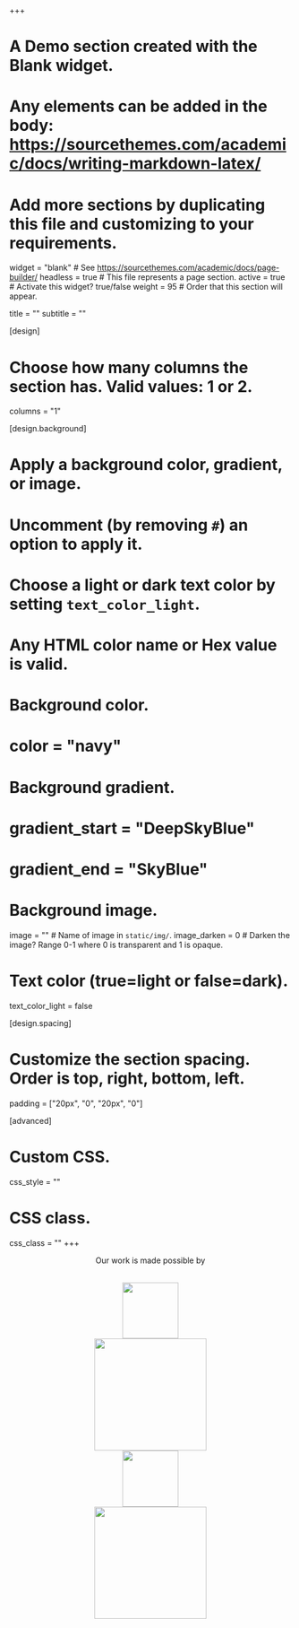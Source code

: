 +++
# A Demo section created with the Blank widget.
# Any elements can be added in the body: https://sourcethemes.com/academic/docs/writing-markdown-latex/
# Add more sections by duplicating this file and customizing to your requirements.

widget = "blank"  # See https://sourcethemes.com/academic/docs/page-builder/
headless = true  # This file represents a page section.
active = true  # Activate this widget? true/false
weight = 95  # Order that this section will appear.

title = ""
subtitle = ""

[design]
  # Choose how many columns the section has. Valid values: 1 or 2.
  columns = "1"

[design.background]
  # Apply a background color, gradient, or image.
  #   Uncomment (by removing `#`) an option to apply it.
  #   Choose a light or dark text color by setting `text_color_light`.
  #   Any HTML color name or Hex value is valid.

  # Background color.
  # color = "navy"

  # Background gradient.
  # gradient_start = "DeepSkyBlue"
  # gradient_end = "SkyBlue"

  # Background image.
  image = ""  # Name of image in `static/img/`.
  image_darken = 0  # Darken the image? Range 0-1 where 0 is transparent and 1 is opaque.

  # Text color (true=light or false=dark).
  text_color_light = false


[design.spacing]
  # Customize the section spacing. Order is top, right, bottom, left.
  padding = ["20px", "0", "20px", "0"]

[advanced]
 # Custom CSS.
 css_style = ""

 # CSS class.
 css_class = ""
+++

<center>

Our work is made possible by

</br>

<a href="https://www.mohnfoundation.no/?lang=en">
  <img src="/img/TMS_eng_rgb.jpg" width="100"/></a>

</br>

<a href="https://www.forskningsradet.no/en/Home_page/1177315753906">
  <img src="/img/FR_logo_Eng_rgb.png" width="200"/></a>

</br>

<a href="https://stiftkgj.no/?lang=en">
  <img src="/img/Logo_skgj_rgb.png" width="100"/></a>

  </br>

  <a href="https://www.uib.no/en">
    <img src="/img/UiBlogo_Eng_gray_center.png" width="200"/></a>

</center>
